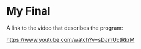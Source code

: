 # My Final

A link to the video that describes the program:

https://www.youtube.com/watch?v=sDJmUctRkrM




